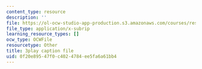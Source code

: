 ```yaml
---
content_type: resource
description: ''
file: https://ol-ocw-studio-app-production.s3.amazonaws.com/courses/res-ll-005-mathematics-of-big-data-and-machine-learning-january-iap-2020/0f20e89547f0c4024784ee5fa6a61bb4_KXJVqsbh_4Y.srt
file_type: application/x-subrip
learning_resource_types: []
ocw_type: OCWFile
resourcetype: Other
title: 3play caption file
uid: 0f20e895-47f0-c402-4784-ee5fa6a61bb4
---
```

